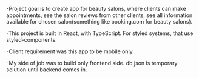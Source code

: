 -Project goal is to create app for beauty salons, where clients can make appointments, see the salon reviews from other clients, see all information available for chosen salon(something like booking.com for beauty salons).

-This project is built in React, with TypeScript. For styled systems, that use styled-components.

-Client requirement was this app to be mobile only.

-My side of job was to build only frontend side. db.json is temporary solution until backend comes in. 

